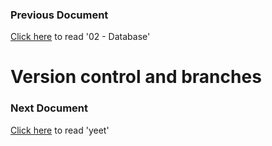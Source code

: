 ### Previous Document

[Click here][previous] to read '02 - Database'

# Version control and branches

### Next Document

[Click here][next] to read 'yeet'

[previous]: 02%20-%20Database.md
[next]: https://google.com